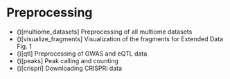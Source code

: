 # Preprocessing

- ()[multiome_datasets] Preprocessing of all multiome datasets
- ()[visualize_fragments] Visualization of the fragments for Extended Data Fig. 1
- ()[qtl] Preprocessing of GWAS and eQTL data
- ()[peaks] Peak calling and counting
- ()[crispri] Downloading CRISPRi data